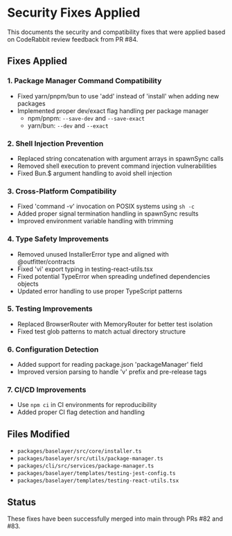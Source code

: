 # Security Fixes Applied

This documents the security and compatibility fixes that were applied based on CodeRabbit review feedback from PR #84.

## Fixes Applied

### 1. Package Manager Command Compatibility

- Fixed yarn/pnpm/bun to use 'add' instead of 'install' when adding new packages
- Implemented proper dev/exact flag handling per package manager
  - npm/pnpm: `--save-dev` and `--save-exact`
  - yarn/bun: `--dev` and `--exact`

### 2. Shell Injection Prevention

- Replaced string concatenation with argument arrays in spawnSync calls
- Removed shell execution to prevent command injection vulnerabilities
- Fixed Bun.$ argument handling to avoid shell injection

### 3. Cross-Platform Compatibility

- Fixed 'command -v' invocation on POSIX systems using `sh -c`
- Added proper signal termination handling in spawnSync results
- Improved environment variable handling with trimming

### 4. Type Safety Improvements

- Removed unused InstallerError type and aligned with @outfitter/contracts
- Fixed 'vi' export typing in testing-react-utils.tsx
- Fixed potential TypeError when spreading undefined dependencies objects
- Updated error handling to use proper TypeScript patterns

### 5. Testing Improvements

- Replaced BrowserRouter with MemoryRouter for better test isolation
- Fixed test glob patterns to match actual directory structure

### 6. Configuration Detection

- Added support for reading package.json 'packageManager' field
- Improved version parsing to handle 'v' prefix and pre-release tags

### 7. CI/CD Improvements

- Use `npm ci` in CI environments for reproducibility
- Added proper CI flag detection and handling

## Files Modified

- `packages/baselayer/src/core/installer.ts`
- `packages/baselayer/src/utils/package-manager.ts`
- `packages/cli/src/services/package-manager.ts`
- `packages/baselayer/templates/testing-jest-config.ts`
- `packages/baselayer/templates/testing-react-utils.tsx`

## Status

These fixes have been successfully merged into main through PRs #82 and #83.
